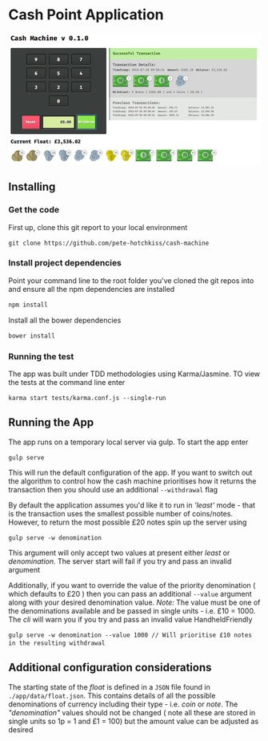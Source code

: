 # Cash Point Application

![alt text](cash-machine-app.png "Cash Machine Application")


## Installing
### Get the code
First up, clone this git report to your local environment
```
git clone https://github.com/pete-hotchkiss/cash-machine
```

### Install project dependencies
Point your command line to the root folder you've cloned the git repos into and ensure all the npm dependencies are installed
```javascript
npm install
```
Install all the bower dependencies
```javascript
bower install
```

### Running the test
The app was built under TDD methodologies using Karma/Jasmine. TO view the tests at the command line enter
```
karma start tests/karma.conf.js --single-run
```


## Running the App
The app runs on a temporary local server via gulp. To start the app enter
```
gulp serve
```

This will run the default configuration of the app. If you want to switch out the algorithm to control how the cash machine prioritises how it returns the transaction then you should use an additional ```--withdrawal``` flag

By default the application assumes you'd like it to run in _'least'_ mode - that is the transaction uses the smallest possible number of coins/notes. However, to return the most possible £20 notes spin up the server using
```
gulp serve -w denomination
```

This argument will only accept two values at present either _least_ or _denomination_. The server start will fail if you try and pass an invalid argument

Additionally, if you want to override the value of the priority denomination ( which defaults to £20 ) then you can pass an additional ```--value``` argument along with your desired denomination value. *Note:* The value must be one of the denominations available and be passed in single units - i.e. £10 = 1000. The _cli_ will warn you if you try and pass an invalid value HandheldFriendly
```
gulp serve -w denomination --value 1000 // Will prioritise £10 notes in the resulting withdrawal
```

## Additional configuration considerations
The starting state of the _float_ is defined in a ```JSON``` file found in ```./app/data/float.json```. This contains details of all the possible denominations of currency including their type - i.e. _coin_ or _note_. The _"denomination"_ values should not be changed ( note all these are stored in single units so 1p = 1 and £1 = 100) but the amount value can be adjusted as desired  
